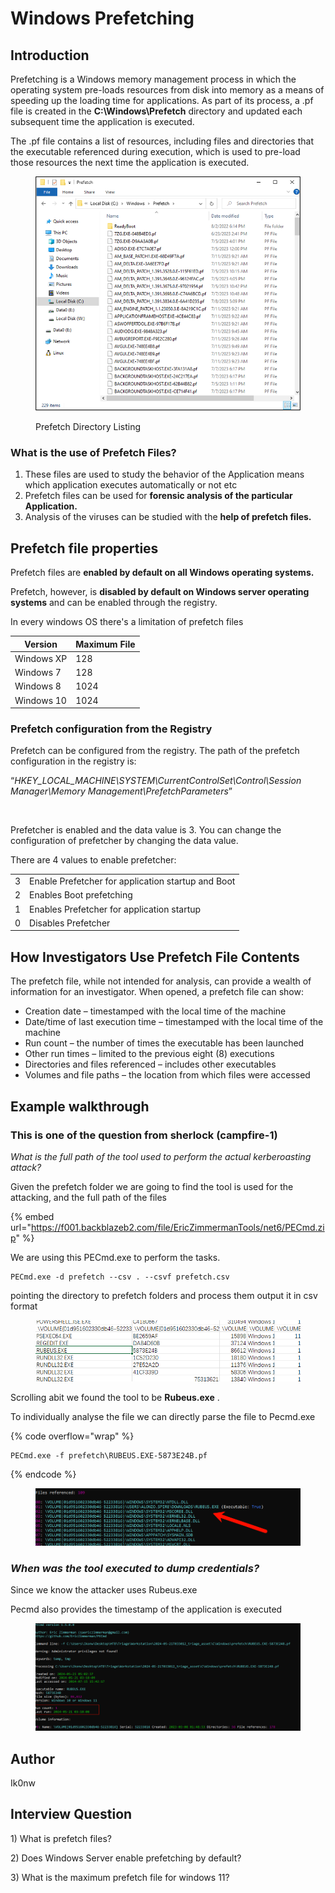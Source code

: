# Windows Prefetching



## Introduction

Prefetching is a Windows memory management process in which the operating system pre-loads resources from disk into memory as a means of speeding up the loading time for applications. As part of its process, a .pf file is created in the **C:\Windows\Prefetch** directory and updated each subsequent time the application is executed.&#x20;

The .pf file contains a list of resources, including files and directories that the executable referenced during execution, which is used to pre-load those resources the next time the application is executed.

<figure><img src="../.gitbook/assets/image (2) (1) (1).png" alt=""><figcaption><p>Prefetch Directory Listing</p></figcaption></figure>

### **What is the use of Prefetch Files?**

1. These files are used to study the behavior of the Application means which application executes automatically or not etc
2. Prefetch files can be used for **forensic analysis of the particular Application.**
3. Analysis of the viruses can be studied with the **help of prefetch files.**

## Prefetch file properties

Prefetch files are **enabled by default on all Windows operating systems.**

Prefetch, however, is **disabled by default on Windows server operating systems** and can be enabled through the registry.

In every windows OS there's a limitation of prefetch files



| Version    | Maximum File |
| ---------- | ------------ |
| Windows XP | 128          |
| Windows 7  | 128          |
| Windows 8  | 1024         |
| Windows 10 | 1024         |

### **Prefetch configuration from the Registry**

Prefetch can be configured from the registry. The path of the prefetch configuration in the registry is:

“_HKEY\_LOCAL\_MACHINE\SYSTEM\CurrentControlSet\Control\Session Manager\Memory Management\PrefetchParameters_”

<figure><img src="https://lh6.googleusercontent.com/uVRpX-GaI2bUXq_-GNI9U7WqF3C4Aqpt0zKJ6xBuMn3F8n1bVv9NXoq7_jNFSBumwX-McBijQ34ypkCx_P3FHQ4w42HFdgEh16dCYlq04qIgXw-f5Y4bDN3zbyBfkdX2BXV3VUFAUFLEcwwlhAm2tKVzv0TE0JJA3BPw8530d_cO7193dX3GcQJENA" alt=""><figcaption></figcaption></figure>

Prefetcher is enabled and the data value is 3. You can change the configuration of prefetcher by changing the data value.

There are 4 values to enable prefetcher:

|   |                                                    |
| - | -------------------------------------------------- |
| 3 | Enable Prefetcher for application startup and Boot |
| 2 | Enables Boot prefetching                           |
| 1 | Enables Prefetcher for application startup         |
| 0 | Disables Prefetcher                                |

## How Investigators Use Prefetch File Contents

The prefetch file, while not intended for analysis, can provide a wealth of information for an investigator. When opened, a prefetch file can show:

* Creation date – timestamped with the local time of the machine
* Date/time of last execution time – timestamped with the local time of the machine
* Run count – the number of times the executable has been launched
* Other run times – limited to the previous eight (8) executions
* Directories and files referenced – includes other executables
* Volumes and file paths – the location from which files were accessed

## **Example walkthrough**

### **This is one of the question from sherlock (campfire-1)**

_What is the full path of the tool used to perform the actual kerberoasting attack?_

Given the prefetch folder we are going to find the tool is used for the attacking, and the full path of the files

{% embed url="https://f001.backblazeb2.com/file/EricZimmermanTools/net6/PECmd.zip" %}

We are using this PECmd.exe to perform the tasks.

```
PECmd.exe -d prefetch --csv . --csvf prefetch.csv
```

pointing the directory to prefetch folders and process them output it in csv format

<figure><img src="../.gitbook/assets/image (4) (1).png" alt=""><figcaption></figcaption></figure>

Scrolling abit we found the tool to be **Rubeus.exe** .&#x20;

To individually analyse the file we can directly parse the file to Pecmd.exe

{% code overflow="wrap" %}
```
PECmd.exe -f prefetch\RUBEUS.EXE-5873E24B.pf
```
{% endcode %}

<figure><img src="../.gitbook/assets/image (5) (1).png" alt=""><figcaption></figcaption></figure>

### _When was the tool executed to dump credentials?_

Since we know the attacker uses Rubeus.exe&#x20;

Pecmd also provides the timestamp of the application is executed

<figure><img src="../.gitbook/assets/image (6) (1).png" alt=""><figcaption></figcaption></figure>

## Author

Ik0nw

## Interview Question

1\) What is prefetch files?

2\) Does Windows Server enable prefetching by default?

3\) What is the maximum prefetch file for windows 11?
